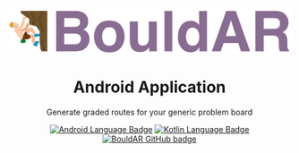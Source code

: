 <p style="text-align: center"><a href="https://github.com/BouldAR-Warwick"><img alt="BouldAR Logo" src="/app/src/main/res/drawable/logo_purple.png" width="512"/></a></p>
<h1 style="text-align: center">Android Application</h1>

<p style="text-align: center">
Generate graded routes for your generic problem board
</p>

<p style="text-align: center">
  <a href="#"><img alt="Android Language Badge" src="https://badgen.net/badge/OS/Android?icon=https://raw.githubusercontent.com/androiddevnotes/awesome-android-kotlin-apps/master/assets/android.svg&color=3ddc84"/></a>
  <a href="#"><img alt="Kotlin Language Badge" src="https://badgen.net/badge/language/Kotlin?icon=https://raw.githubusercontent.com/androiddevnotes/awesome-android-kotlin-apps/master/assets/kotlin.svg&color=f18e33"/></a>
  <a href="https://github.com/BouldAR-Warwick"><img alt="BouldAR GitHub badge" src="https://badgen.net/badge/GitHub/BouldAR?icon=github&color=24292e"/></a>
</p>
